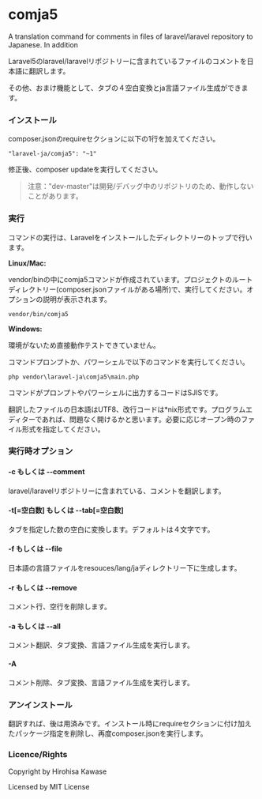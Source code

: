 # comja5

A translation command for comments in files of laravel/laravel repository to Japanese. In addition

Laravel5のlaravel/laravelリポジトリーに含まれているファイルのコメントを日本語に翻訳します。

その他、おまけ機能として、タブの４空白変換とja言語ファイル生成ができます。

### インストール

composer.jsonのrequireセクションに以下の1行を加えてください。

~~~
"laravel-ja/comja5": "~1"
~~~

修正後、composer updateを実行してください。

> 注意："dev-master"は開発/デバッグ中のリポジトリのため、動作しないことがあります。

### 実行

コマンドの実行は、Laravelをインストールしたディレクトリーのトップで行います。

**Linux/Mac:**

vendor/binの中にcomja5コマンドが作成されています。プロジェクトのルートディレクトリー(composer.jsonファイルがある場所)で、実行してください。オプションの説明が表示されます。

~~~
vendor/bin/comja5
~~~

**Windows:**

環境がないため直接動作テストできていません。

コマンドプロンプトか、パワーシェルで以下のコマンドを実行してください。

~~~
php vendor\laravel-ja\comja5\main.php
~~~

コマンドがプロンプトやパワーシェルに出力するコードはSJISです。

翻訳したファイルの日本語はUTF8、改行コードは*nix形式です。プログラムエディターであれば、問題なく開けるかと思います。必要に応じオープン時のファイル形式を指定してください。

### 実行時オプション

#### -c もしくは --comment

laravel/laravelリポジトリーに含まれている、コメントを翻訳します。

#### -t[=空白数] もしくは --tab[=空白数]

タブを指定した数の空白に変換します。デフォルトは４文字です。

#### -f もしくは --file

日本語の言語ファイルをresouces/lang/jaディレクトリー下に生成します。

#### -r もしくは --remove

コメント行、空行を削除します。

#### -a もしくは --all

コメント翻訳、タブ変換、言語ファイル生成を実行します。

#### -A

コメント削除、タブ変換、言語ファイル生成を実行します。

### アンインストール

翻訳すれば、後は用済みです。インストール時にrequireセクションに付け加えたパッケージ指定を削除し、再度composer.jsonを実行します。

### Licence/Rights

Copyright by Hirohisa Kawase

Licensed by MIT License
